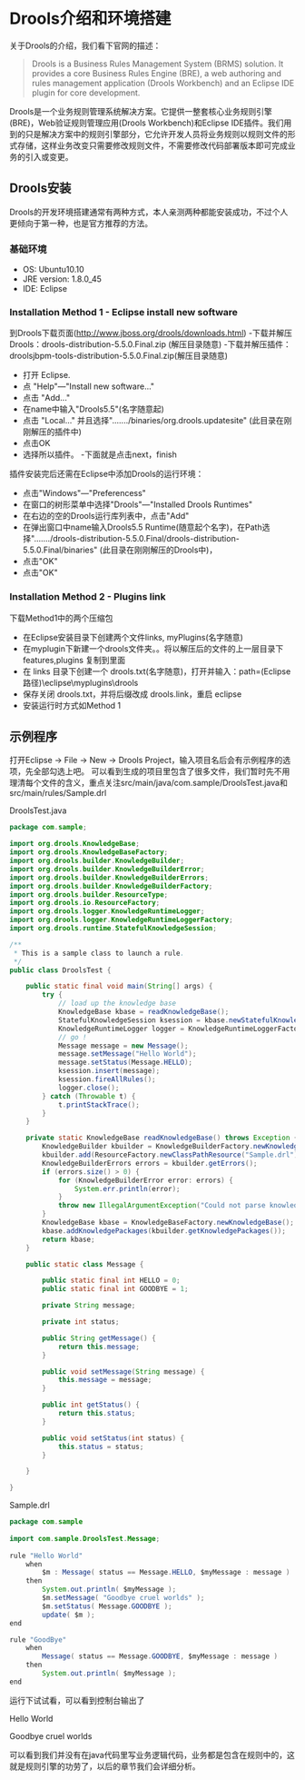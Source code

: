 # Drools介绍和环境搭建

关于Drools的介绍，我们看下官网的描述：
>Drools is a Business Rules Management System (BRMS) solution. It provides a core Business Rules Engine (BRE), a web authoring and rules management application (Drools Workbench) and an Eclipse IDE plugin for core development.

Drools是一个业务规则管理系统解决方案。它提供一整套核心业务规则引擎(BRE)，Web验证规则管理应用(Drools Workbench)和Eclipse IDE插件。我们用到的只是解决方案中的规则引擎部分，它允许开发人员将业务规则以规则文件的形式存储，这样业务改变只需要修改规则文件，不需要修改代码部署版本即可完成业务的引入或变更。

## Drools安装
Drools的开发环境搭建通常有两种方式，本人亲测两种都能安装成功，不过个人更倾向于第一种，也是官方推荐的方法。
### 基础环境
* OS: Ubuntu10.10
* JRE version: 1.8.0_45
* IDE: Eclipse

### Installation Method 1 - Eclipse install new software
到Drools下载页面(http://www.jboss.org/drools/downloads.html)
-下载并解压Drools：drools-distribution-5.5.0.Final.zip  (解压目录随意)
-下载并解压插件：droolsjbpm-tools-distribution-5.5.0.Final.zip(解压目录随意)
- 打开 Eclipse.
- 点 "Help"—"Install new software..."
- 点击 "Add..."  
- 在name中输入"Drools5.5"(名字随意起)
- 点击 "Local..." 并且选择"......./binaries/org.drools.updatesite" (此目录在刚刚解压的插件中)
- 点击OK
- 选择所以插件。
-下面就是点击next，finish
 
插件安装完后还需在Eclipse中添加Drools的运行环境：
- 点击"Windows"—"Preferencess"
- 在窗口的树形菜单中选择"Drools"—"Installed Drools Runtimes"
- 在右边的空的Drools运行库列表中，点击"Add"
- 在弹出窗口中name输入Drools5.5 Runtime(随意起个名字)，在Path选择"......./drools-distribution-5.5.0.Final/drools-distribution-5.5.0.Final/binaries" (此目录在刚刚解压的Drools中)，
- 点击"OK"
- 点击"OK"

### Installation Method 2 - Plugins link
下载Method1中的两个压缩包
* 在Eclipse安装目录下创建两个文件links, myPlugins(名字随意)
* 在myplugin下新建一个drools文件夹。。将以解压后的文件的上一层目录下features,plugins 复制到里面
* 在 links 目录下创建一个 drools.txt(名字随意)，打开并输入：path=(Eclipse路径)\\eclipse\\myplugins\\drools
* 保存关闭 drools.txt，并将后缀改成 drools.link，重启 eclipse
* 安装运行时方式如Method 1

## 示例程序
打开Eclipse -> File -> New -> Drools Project，输入项目名后会有示例程序的选项，先全部勾选上吧。
可以看到生成的项目里包含了很多文件，我们暂时先不用理清每个文件的含义，重点关注src/main/java/com.sample/DroolsTest.java和src/main/rules/Sample.drl

DroolsTest.java
```java
package com.sample;

import org.drools.KnowledgeBase;
import org.drools.KnowledgeBaseFactory;
import org.drools.builder.KnowledgeBuilder;
import org.drools.builder.KnowledgeBuilderError;
import org.drools.builder.KnowledgeBuilderErrors;
import org.drools.builder.KnowledgeBuilderFactory;
import org.drools.builder.ResourceType;
import org.drools.io.ResourceFactory;
import org.drools.logger.KnowledgeRuntimeLogger;
import org.drools.logger.KnowledgeRuntimeLoggerFactory;
import org.drools.runtime.StatefulKnowledgeSession;

/**
 * This is a sample class to launch a rule.
 */
public class DroolsTest {

    public static final void main(String[] args) {
        try {
            // load up the knowledge base
            KnowledgeBase kbase = readKnowledgeBase();
            StatefulKnowledgeSession ksession = kbase.newStatefulKnowledgeSession();
            KnowledgeRuntimeLogger logger = KnowledgeRuntimeLoggerFactory.newFileLogger(ksession, "test");
            // go !
            Message message = new Message();
            message.setMessage("Hello World");
            message.setStatus(Message.HELLO);
            ksession.insert(message);
            ksession.fireAllRules();
            logger.close();
        } catch (Throwable t) {
            t.printStackTrace();
        }
    }

    private static KnowledgeBase readKnowledgeBase() throws Exception {
        KnowledgeBuilder kbuilder = KnowledgeBuilderFactory.newKnowledgeBuilder();
        kbuilder.add(ResourceFactory.newClassPathResource("Sample.drl"), ResourceType.DRL);
        KnowledgeBuilderErrors errors = kbuilder.getErrors();
        if (errors.size() > 0) {
            for (KnowledgeBuilderError error: errors) {
                System.err.println(error);
            }
            throw new IllegalArgumentException("Could not parse knowledge.");
        }
        KnowledgeBase kbase = KnowledgeBaseFactory.newKnowledgeBase();
        kbase.addKnowledgePackages(kbuilder.getKnowledgePackages());
        return kbase;
    }

    public static class Message {

        public static final int HELLO = 0;
        public static final int GOODBYE = 1;

        private String message;

        private int status;

        public String getMessage() {
            return this.message;
        }

        public void setMessage(String message) {
            this.message = message;
        }

        public int getStatus() {
            return this.status;
        }

        public void setStatus(int status) {
            this.status = status;
        }

    }

}
```
Sample.drl
```java
package com.sample
 
import com.sample.DroolsTest.Message;
 
rule "Hello World"
    when
        $m : Message( status == Message.HELLO, $myMessage : message )
    then
        System.out.println( $myMessage );
        $m.setMessage( "Goodbye cruel worlds" );
        $m.setStatus( Message.GOODBYE );
        update( $m );
end

rule "GoodBye"
    when
        Message( status == Message.GOODBYE, $myMessage : message )
    then
        System.out.println( $myMessage );
end
```

运行下试试看，可以看到控制台输出了

Hello World   </br>

Goodbye cruel worlds   </br>

可以看到我们并没有在java代码里写业务逻辑代码，业务都是包含在规则中的，这就是规则引擎的功劳了，以后的章节我们会详细分析。
